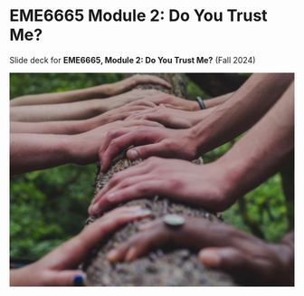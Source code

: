 # EME6665 Module 2: Do You Trust Me?

Slide deck for **EME6665, Module 2: Do You Trust Me?** (Fall 2024)

![](img/2-trust.jpg)
